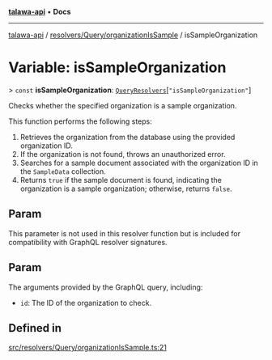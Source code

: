 [**talawa-api**](../../../../README.md) • **Docs**

***

[talawa-api](../../../../modules.md) / [resolvers/Query/organizationIsSample](../README.md) / isSampleOrganization

# Variable: isSampleOrganization

\> `const` **isSampleOrganization**: [`QueryResolvers`](../../../../types/generatedGraphQLTypes/type-aliases/QueryResolvers.md)\[`"isSampleOrganization"`\]

Checks whether the specified organization is a sample organization.

This function performs the following steps:
1. Retrieves the organization from the database using the provided organization ID.
2. If the organization is not found, throws an unauthorized error.
3. Searches for a sample document associated with the organization ID in the `SampleData` collection.
4. Returns `true` if the sample document is found, indicating the organization is a sample organization; otherwise, returns `false`.

## Param

This parameter is not used in this resolver function but is included for compatibility with GraphQL resolver signatures.

## Param

The arguments provided by the GraphQL query, including:
  - `id`: The ID of the organization to check.

## Defined in

[src/resolvers/Query/organizationIsSample.ts:21](https://github.com/PalisadoesFoundation/talawa-api/blob/67d017fd9312183a6b2bae1b160bc814f56ab5c2/src/resolvers/Query/organizationIsSample.ts#L21)
